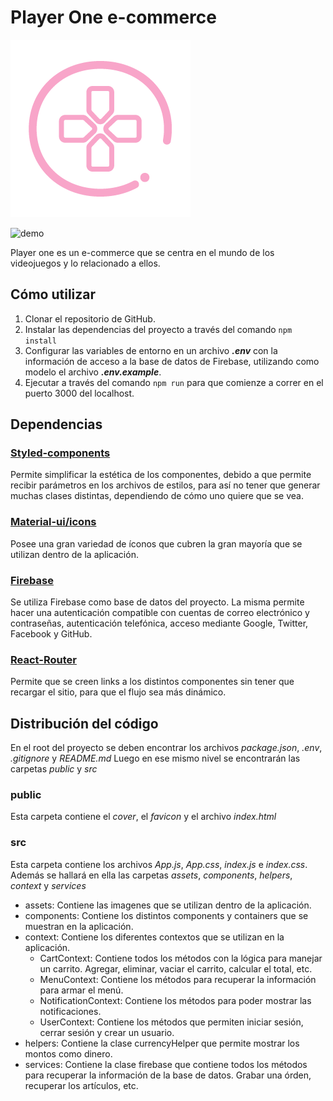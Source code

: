 # Player One e-commerce
![cover](./public/Cover.png)

![demo](https://giphy.com/gifs/OD58HLvGElm19mHMFz.gif)

Player one es un e-commerce que se centra en el mundo de los videojuegos y lo relacionado a ellos. 

## **Cómo utilizar**
1. Clonar el repositorio de GitHub.
2. Instalar las dependencias del proyecto a través del comando `npm install`
3. Configurar las variables de entorno en un archivo ***.env*** con la información de acceso a la base de datos de Firebase, utilizando como modelo el archivo ***.env.example***. 
4. Ejecutar a través del comando `npm run` para que comienze a correr en el puerto 3000 del localhost.

## **Dependencias**

### [**Styled-components**](https://styled-components.com) 
Permite simplificar la estética de los componentes, debido a que permite recibir parámetros en los archivos de estilos, para así no tener que generar muchas clases distintas, dependiendo de cómo uno quiere que se vea.

### [**Material-ui/icons**](https://www.npmjs.com/package/@material-ui/icons)
Posee una gran variedad de íconos que cubren la gran mayoría que se utilizan dentro de la aplicación. 

### [**Firebase**](https://firebase.google.com/?hl=es)
Se utiliza Firebase como base de datos del proyecto. La misma permite hacer una autenticación compatible con cuentas de correo electrónico y contraseñas, autenticación telefónica, acceso mediante Google, Twitter, Facebook y GitHub.

### [**React-Router**](https://reactrouter.com)
Permite que se creen links a los distintos componentes sin tener que recargar el sitio, para que el flujo sea más dinámico.

## **Distribución del código** 

En el root del proyecto se deben encontrar los archivos *package.json*, *.env*, *.gitignore* y *README.md*
Luego en ese mismo nivel se encontrarán las carpetas *public* y *src*

### **public**
Esta carpeta contiene el *cover*, el *favicon* y el archivo *index.html*

### **src**
Esta carpeta contiene los archivos *App.js*, *App.css*, *index.js* e *index.css*. Además se hallará en ella las carpetas *assets*, *components*, *helpers*, *context* y *services*

- assets: Contiene las imagenes que se utilizan dentro de la aplicación. 
- components: Contiene los distintos components y containers que se muestran en la aplicación. 
- context: Contiene los diferentes contextos que se utilizan en la aplicación. 
    - CartContext: Contiene todos los métodos con la lógica para manejar un carrito. Agregar, eliminar, vaciar el carrito, calcular el total, etc. 
    - MenuContext: Contiene los métodos para recuperar la información para armar el menú. 
    - NotificationContext: Contiene los métodos para poder mostrar las notificaciones. 
    - UserContext: Contiene los métodos que permiten iniciar sesión, cerrar sesión y crear un usuario. 
- helpers: Contiene la clase currencyHelper que permite mostrar los montos como dinero. 
- services: Contiene la clase firebase que contiene todos los métodos para recuperar la información de la base de datos. Grabar una órden, recuperar los artículos, etc. 

